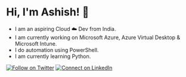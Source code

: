 
# Hi, I'm Ashish! 👋

- I am an aspiring Cloud ☁️ Dev from India.
- I am currently working on Microsoft Azure, Azure Virtual Desktop & Microsoft Intune.
- I do automation using PowerShell.
- I am currently learning Python.
  
[![Follow on Twitter](https://img.shields.io/badge/Follow-%231DA1F2?style=for-the-badge&logo=twitter&logoColor=white)](https://twitter.com/ashisharya65)
[![Connect on LinkedIn](https://img.shields.io/badge/connect-%230077B5.svg?&style=for-the-badge&logo=linkedin)](https://www.linkedin.com/in/ashisharya65/)

